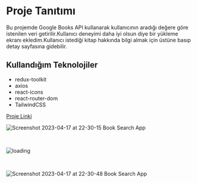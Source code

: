 <h1>Proje Tanıtımı</h1>
<p>Bu projemde Google Books API kullanarak kullanıcının aradığı değere göre istenilen veri getirilir.Kullanıcı deneyimi daha iyi olsun diye bir yükleme ekranı ekledim.Kullanıcı istediği kitap hakkında bilgi almak için üstüne basıp detay sayfasına gidebilir.</p>

<h2>Kullandığım Teknolojiler</h2>
<ul>
<li>redux-toolkit</li>
<li>axios</li>
<li>react-icons</li>
<li>react-router-dom</li>
<li>TailwindCSS</li>
</ul>

<a href='https://book-search-app-patika.netlify.app/' target='_blank'>Proje Linki</a>


![Screenshot 2023-04-17 at 22-30-15 Book Search App](https://user-images.githubusercontent.com/71382413/232593855-0d3bd8e6-05c7-455c-ab5f-6d7f2bbb7660.png)

<br/>

![loading](https://user-images.githubusercontent.com/71382413/232593873-69749642-b9c1-40f8-90f4-4ec02ce6bdf9.png)

<br/>

![Screenshot 2023-04-17 at 22-30-48 Book Search App](https://user-images.githubusercontent.com/71382413/232593892-656b1a7b-325a-498a-9781-9076ca1a1732.png)
